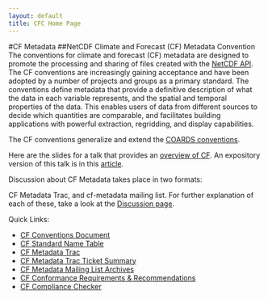```yaml
---
layout: default
title: CFC Home Page
---
```


#CF Metadata
##NetCDF Climate and Forecast (CF) Metadata Convention
The conventions for climate and forecast (CF) metadata are designed to promote the processing and sharing of files created with the [NetCDF API][api]. The CF conventions are increasingly gaining acceptance and have been adopted by a number of projects and groups as a primary standard. The conventions define metadata that provide a definitive description of what the data in each variable represents, and the spatial and temporal properties of the data. This enables users of data from different sources to decide which quantities are comparable, and facilitates building applications with powerful extraction, regridding, and display capabilities.     

The CF conventions generalize and extend the [COARDS conventions][coards].     

Here are the slides for a talk that provides an [overview of CF][overview]. An expository version of this talk is in this [article][article].

Discussion about CF Metadata takes place in two formats:

CF Metadata Trac, and
cf-metadata mailing list.
For further explanation of each of these, take a look at the [Discussion page][discussion].


Quick Links:

* [CF Conventions Document][q1]
* [CF Standard Name Table][q2]
* [CF Metadata Trac][q3]
* [CF Metadata Trac Ticket Summary][q4]
* [CF Metadata Mailing List Archives][q5]
* [CF Conformance Requirements & Recommendations][q6]
* [CF Compliance Checker][q7]

[api]: http://www.unidata.ucar.edu/packages/netcdf/index.html
[coards]: http://ferret.wrc.noaa.gov/noaa_coop/coop_cdf_profile.html
[overview]: https://github.com/Climate-Forecast/cf-documents/blob/master/other/cf_overview_viewgraphs.pdf
[article]: https://github.com/Climate-Forecast/cf-documents/blob/master/other/cf_overview_article.pdf
[discussion]: http://Climate-Forecast.github.io/discussion.html
[q1]: http://Climate-Forecast.github.io/latest.html
[q2]: http://Climate-Forecast.github.io/standard-names.html
[q3]: http://cf-pcmdi.llnl.gov/trac/query?status=new&status=assigned&status=reopened&status=closed&order=id&desc=1
[q4]: http://www.met.reading.ac.uk/~david/cf_trac_summary.html
[q5]: http://mailman.cgd.ucar.edu/pipermail/cf-metadata/
[q6]: http://Climate-Forecast.github.io/requirements-and-recommendations.html
[q7]: http://Climate-Forecast.github.io/compliance-checker.html

